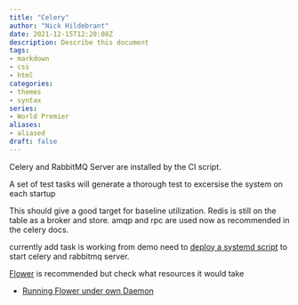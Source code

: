 ```yaml
---
title: "Celery"
author: "Nick Hildebrant"
date: 2021-12-15T12:20:08Z
description: Describe this document
tags:
- markdown
- css
- html
categories:
- themes
- syntax
series:
- World Premier
aliases:
- aliased
draft: false
---
```


Celery and RabbitMQ Server are installed by the CI script.

A set of test tasks will generate a thorough test to excersise the system on each startup

This should give a good target for baseline utilization. Redis is still on the table as a broker and store. amqp and rpc are used now as recommended in the celery docs.

currently add task is working from demo
need to [deploy a systemd script](https://docs.celeryproject.org/en/stable/userguide/daemonizing.html#daemon-systemd-generic) to start celery and rabbitmq server.

[Flower](https://flower.readthedocs.io/en/latest/install.html) is recommended but check what resources it would take
- [Running Flower under own Daemon](https://stackoverflow.com/questions/13579047/celery-flower-as-daemon)